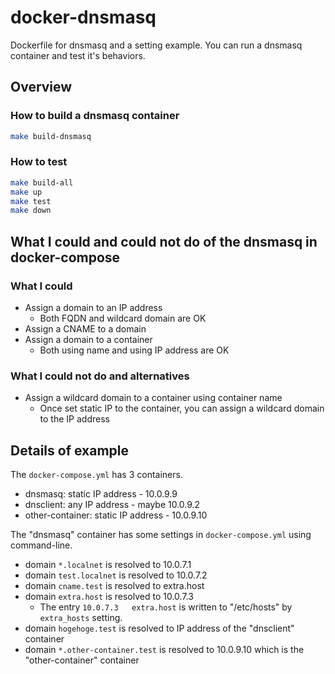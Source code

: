 docker-dnsmasq
===

Dockerfile for dnsmasq and a setting example.
You can run a dnsmasq container and test it's behaviors.

## Overview

### How to build a dnsmasq container

```bash
make build-dnsmasq
```

### How to test

```bash
make build-all
make up
make test
make down
```

## What I could and could not do of the dnsmasq in docker-compose

### What I could
- Assign a domain to an IP address 
    - Both FQDN and wildcard domain are OK
- Assign a CNAME to a domain
- Assign a domain to a container
    - Both using name and using IP address are OK

### What I could not do and alternatives
- Assign a wildcard domain to a container using container name
    - Once set static IP to the container, you can assign a wildcard domain to the IP address

## Details of example

The `docker-compose.yml` has 3 containers.

- dnsmasq: static IP address - 10.0.9.9
- dnsclient: any IP address - maybe 10.0.9.2
- other-container: static IP address - 10.0.9.10

The "dnsmasq" container has some settings in `docker-compose.yml` using command-line.

- domain `*.localnet` is resolved to 10.0.7.1
- domain `test.localnet` is resolved to 10.0.7.2
- domain `cname.test` is resolved to extra.host
- domain `extra.host` is resolved to 10.0.7.3
    - The entry `10.0.7.3	extra.host` is written to "/etc/hosts" by `extra_hosts` setting.
- domain `hogehoge.test` is resolved to IP address of the "dnsclient" container
- domain `*.other-container.test` is resolved to 10.0.9.10 which is the "other-container" container
